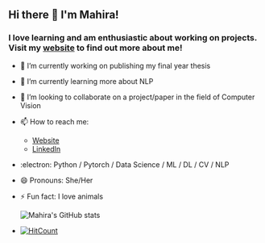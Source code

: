 ## Hi there 👋 I'm Mahira!
### I love learning and am enthusiastic about working on projects. Visit my [website](https://mahirobot.github.io/) to find out more about me!
- 🔭 I’m currently working on publishing my final year thesis
- 🌱 I’m currently learning more about NLP
- 👯 I’m looking to collaborate on a project/paper in the field of Computer Vision
- 📫 How to reach me:  
  - [Website](https://mahirobot.github.io/)  
  - [LinkedIn](https://bd.linkedin.com/in/mahira-jalisha-158002181)
- :electron: Python / Pytorch / Data Science / ML / DL / CV / NLP  
- 😄 Pronouns: She/Her
- ⚡ Fun fact: I love animals  
  
  ![Mahira's GitHub stats](https://github-readme-stats.vercel.app/api?username=Mahirobot&show_icons=true&theme=transparent)  
  
- [![HitCount](https://hits.dwyl.com/Mahirobot/Covid_cases-Bangladesh.svg?style=flat-square&show=unique)](http://hits.dwyl.com/Mahirobot)

